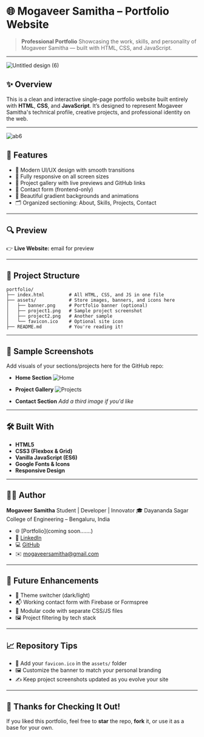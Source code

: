 # 🌐 Mogaveer Samitha – Portfolio Website

> **Professional Portfolio**
> Showcasing the work, skills, and personality of Mogaveer Samitha — built with HTML, CSS, and JavaScript.

---


![Untitled design (6)](https://github.com/user-attachments/assets/1c721bb1-2596-466c-a1e0-1236583e5988)



## ✨ Overview

This is a clean and interactive single-page portfolio website built entirely with **HTML**, **CSS**, and **JavaScript**. It’s designed to represent Mogaveer Samitha's technical profile, creative projects, and professional identity on the web.

---
![ab6](https://github.com/user-attachments/assets/7ff1cb59-544c-40fa-b308-22708d2cb274)

## 🌟 Features

* 🎨 Modern UI/UX design with smooth transitions
* 📱 Fully responsive on all screen sizes
* 🧠 Project gallery with live previews and GitHub links
* 💬 Contact form (frontend-only)
* 🌈 Beautiful gradient backgrounds and animations
* 🗂 Organized sectioning: About, Skills, Projects, Contact

---

## 🔍 Preview

👉 **Live Website:** email for preview

---

## 📁 Project Structure

```
portfolio/
├── index.html         # All HTML, CSS, and JS in one file
├── assets/            # Store images, banners, and icons here
│   ├── banner.png     # Portfolio banner (optional)
│   ├── project1.png   # Sample project screenshot
│   ├── project2.png   # Another sample
│   └── favicon.ico    # Optional site icon
├── README.md          # You're reading it!
```

---

## 📸 Sample Screenshots

Add visuals of your sections/projects here for the GitHub repo:

* **Home Section**
  ![Home](assets/project1.png)

* **Project Gallery**
  ![Projects](assets/project2.png)

* **Contact Section**
  *Add a third image if you'd like*

---

## 🛠️ Built With

* **HTML5**
* **CSS3 (Flexbox & Grid)**
* **Vanilla JavaScript (ES6)**
* **Google Fonts & Icons**
* **Responsive Design**

---

## 👨‍💻 Author

**Mogaveer Samitha**
Student | Developer | Innovator
🎓 Dayananda Sagar College of Engineering – Bengaluru, India

* 🌐 [Portfolio](coming soon.......)
* 💼 [LinkedIn](https://www.linkedin.com/in/mogaveersamitha)
* 💻 [GitHub](https://github.com/mogaveersamitha)
* ✉️ [mogaveersamitha@gmail.com](mailto:mogaveersamitha@gmail.com)

---

## 📌 Future Enhancements

* 🎨 Theme switcher (dark/light)
* 📬 Working contact form with Firebase or Formspree
* 🧩 Modular code with separate CSS/JS files
* 🖼 Project filtering by tech stack

---

## 📈 Repository Tips

* 💠 Add your `favicon.ico` in the `assets/` folder
* 🖼 Customize the banner to match your personal branding
* ✍️ Keep project screenshots updated as you evolve your site

---

## 🙏 Thanks for Checking It Out!

If you liked this portfolio, feel free to **star** the repo, **fork** it, or use it as a base for your own.
